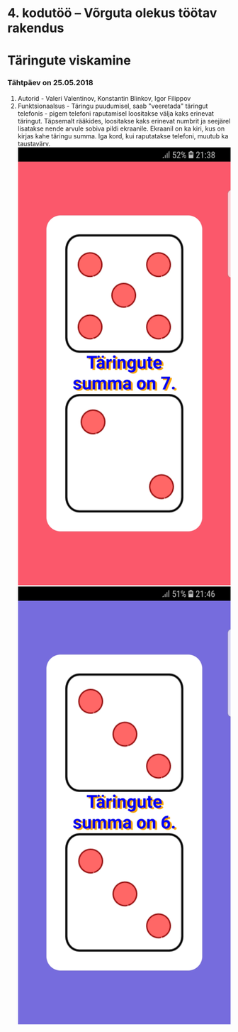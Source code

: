 # 4. kodutöö – Võrguta olekus töötav rakendus

# Täringute viskamine

### Tähtpäev on 25.05.2018

1. Autorid - Valeri Valentinov, Konstantin Blinkov, Igor Filippov
2. Funktsionaalsus - Täringu puudumisel, saab "veeretada" täringut telefonis - pigem telefoni raputamisel 
loositakse välja kaks erinevat täringut. Täpsemalt rääkides, loositakse kaks erinevat numbrit ja seejärel lisatakse nende arvule sobiva pildi ekraanile.
Ekraanil on ka kiri, kus on kirjas kahe täringu summa. Iga kord, kui raputatakse telefoni, muutub ka taustavärv.
![alt text](images1/test_1.jpg "Esimene vise")
![alt text](images1/test_2.jpg "Teine vise")